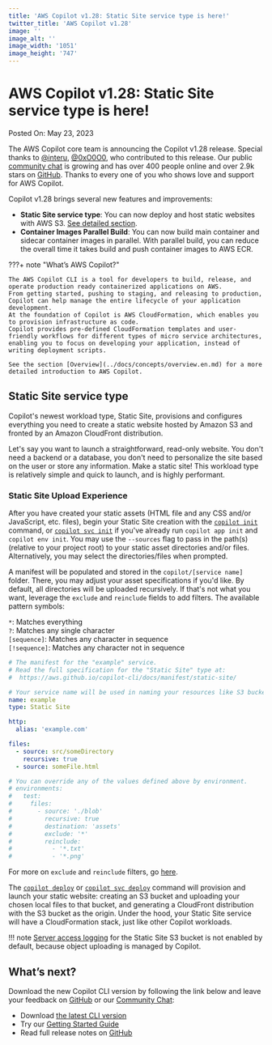 ```yaml
---
title: 'AWS Copilot v1.28: Static Site service type is here!'
twitter_title: 'AWS Copilot v1.28'
image: ''
image_alt: ''
image_width: '1051'
image_height: '747'
---
```


# AWS Copilot v1.28: Static Site service type is here!

Posted On: May 23, 2023

The AWS Copilot core team is announcing the Copilot v1.28 release.
Special thanks to [@interu](https://github.com/interu), [@0xO0O0](https://github.com/0xO0O0), who contributed to this release.
Our public [сommunity сhat](https://app.gitter.im/#/room/#aws_copilot-cli:gitter.im) is growing and has over 400 people online and over 2.9k stars on [GitHub](http://github.com/aws/copilot-cli/).
Thanks to every one of you who shows love and support for AWS Copilot.

Copilot v1.28 brings several new features and improvements:

- **Static Site service type**: You can now deploy and host static websites with AWS S3. [See detailed section](#Static-Site-service-type).
- **Container Images Parallel Build**: You can now build main container and sidecar container images in parallel. With parallel build, you can reduce the overall time it takes build and push container images to AWS ECR.

???+ note "What’s AWS Copilot?"

    The AWS Copilot CLI is a tool for developers to build, release, and operate production ready containerized applications on AWS.
    From getting started, pushing to staging, and releasing to production, Copilot can help manage the entire lifecycle of your application development.
    At the foundation of Copilot is AWS CloudFormation, which enables you to provision infrastructure as code.
    Copilot provides pre-defined CloudFormation templates and user-friendly workflows for different types of micro service architectures,
    enabling you to focus on developing your application, instead of writing deployment scripts.

    See the section [Overview](../docs/concepts/overview.en.md) for a more detailed introduction to AWS Copilot.

## Static Site service type
Copilot's newest workload type, Static Site, provisions and configures everything you need to create a static website hosted by Amazon S3 and fronted by an Amazon CloudFront distribution.  

Let's say you want to launch a straightforward, read-only website. You don't need a backend or a database, you don't need to personalize the site based on the user or store any information. Make a static site! This workload type is relatively simple and quick to launch, and is highly performant. 

### Static Site Upload Experience
After you have created your static assets (HTML file and any CSS and/or JavaScript, etc. files), begin your Static Site creation with the [`copilot init`](../docs/commands/init.en.md) command, or [`copilot svc init`](../docs/commands/svc-init.en.md) if you've already run `copilot app init` and `copilot env init`. You may use the `--sources` flag to pass in the path(s) (relative to your project root) to your static asset directories and/or files. Alternatively, you may select the directories/files when prompted.

A manifest will be populated and stored in the `copilot/[service name]` folder. There, you may adjust your asset specifications if you'd like. By default, all directories will be uploaded recursively. If that's not what you want, leverage the `exclude` and `reinclude` fields to add filters. The available pattern symbols:  

`*`: Matches everything  
`?`: Matches any single character  
`[sequence]`: Matches any character in sequence  
`[!sequence]`: Matches any character not in sequence  

```yaml
# The manifest for the "example" service.
# Read the full specification for the "Static Site" type at:
#  https://aws.github.io/copilot-cli/docs/manifest/static-site/

# Your service name will be used in naming your resources like S3 buckets, etc.
name: example
type: Static Site

http:
  alias: 'example.com'

files:
  - source: src/someDirectory
    recursive: true
  - source: someFile.html

# You can override any of the values defined above by environment.
# environments:
#   test:
#     files:
#       - source: './blob'
#         recursive: true
#         destination: 'assets'
#         exclude: '*'
#         reinclude:
#           - '*.txt'
#           - '*.png'
```
For more on `exclude` and `reinclude` filters, go [here](https://awscli.amazonaws.com/v2/documentation/api/latest/reference/s3/index.html#use-of-exclude-and-include-filters).

The [`copilot deploy`](../docs/commands/deploy.en.md) or [`copilot svc deploy`](../docs/commands/svc-deploy.en.md) command will provision and launch your static website: creating an S3 bucket and uploading your chosen local files to that bucket, and generating a CloudFront distribution with the S3 bucket as the origin. Under the hood, your Static Site service will have a CloudFormation stack, just like other Copilot workloads.

!!! note
    [Server access logging](https://docs.aws.amazon.com/AmazonS3/latest/userguide/ServerLogs.html) for the Static Site S3 bucket is not enabled by default, because object uploading is managed by Copilot.

## What’s next?

Download the new Copilot CLI version by following the link below and leave your feedback on [GitHub](https://github.com/aws/copilot-cli/) or our [Community Chat](https://gitter.im/aws/copilot-cli):

- Download [the latest CLI version](../docs/getting-started/install.en.md)
- Try our [Getting Started Guide](../docs/getting-started/first-app-tutorial.en.md)
- Read full release notes on [GitHub](https://github.com/aws/copilot-cli/releases/tag/v1.28.0)